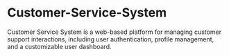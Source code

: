 # Customer-Service-System
Customer Service System is a web-based platform for managing customer support interactions, including user authentication, profile management, and a customizable user dashboard.
